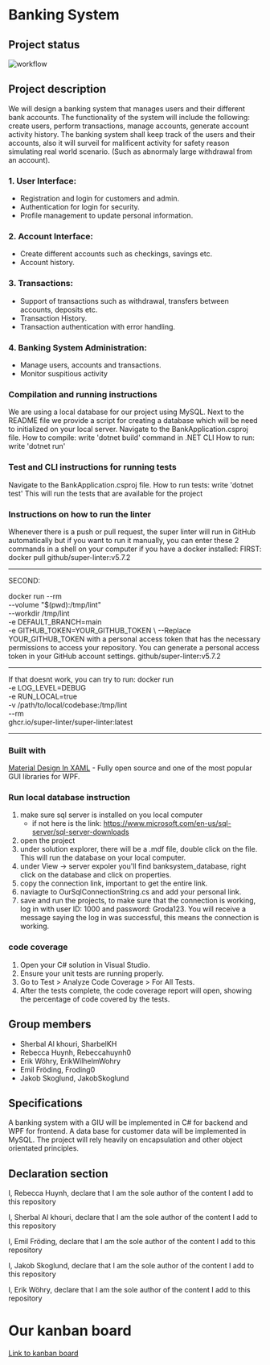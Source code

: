 
# Banking System

## Project status
![workflow](https://github.com/SharbelKH/banking-system/actions/workflows/dotnet.yml/badge.svg)

## Project description
We will design a banking system that manages users and their different bank accounts.
The functionality of the system will include the following: create users, perform transactions, manage accounts, generate account activity history.
The banking system shall keep track of the users and their accounts, also it will surveil for malificent activity for safety reason simulating real world scenario. (Such as abnormaly large withdrawal from an account).

### 1. User Interface:
- Registration and login for customers and admin.
- Authentication for login for security.
- Profile management to update personal information.
### 2. Account Interface:
- Create different accounts such as checkings, savings etc.
- Account history.
### 3. Transactions:
- Support of transactions such as withdrawal, transfers between accounts, deposits etc.
- Transaction History.
- Transaction authentication with error handling.
### 4. Banking System Administration:
- Manage users, accounts and transactions.
- Monitor suspitious activity


### Compilation and running instructions
We are using a local database for our project using MySQL.
Next to the README file we provide a script for creating a database which will be need to initialized on your local server.
Navigate to the BankApplication.csproj file. 
How to compile: write 'dotnet build' command in .NET CLI
How to run: write 'dotnet run'

### Test and CLI instructions for running tests
Navigate to the BankApplication.csproj file.
How to run tests: write 'dotnet test'
This will run the tests that are available for the project

### Instructions on how to run the linter
Whenever there is a push or pull request, the super linter will run in GitHub automatically
but if you want to run it manually, you can enter these 2 commands in a shell on your computer if you have a docker installed: 
FIRST:
docker pull github/super-linter:v5.7.2

-----------------------------------------
SECOND:

docker run --rm \
    --volume "$(pwd):/tmp/lint" \
    --workdir /tmp/lint \
    -e DEFAULT_BRANCH=main \
    -e GITHUB_TOKEN=YOUR_GITHUB_TOKEN \           --Replace YOUR_GITHUB_TOKEN with a personal access token that has the necessary permissions to access your repository. You can generate a personal access token in your GitHub account settings.
    github/super-linter:v5.7.2
    
-----------------------------------------
If that doesnt work, you can try to run: 
docker run \
  -e LOG_LEVEL=DEBUG \
  -e RUN_LOCAL=true \
  -v /path/to/local/codebase:/tmp/lint \
  --rm \
  ghcr.io/super-linter/super-linter:latest
  
-----------------------------------------
### Built with
[Material Design In XAML](http://materialdesigninxaml.net/) - Fully open source and one of the most popular GUI libraries for WPF.

### Run local database instruction
1. make sure sql server is installed on you local computer
    - if not here is the link: https://www.microsoft.com/en-us/sql-server/sql-server-downloads 
2. open the project
3. under solution explorer, there will be a .mdf file, double click on the file. This will run the database on your local computer.
4. under View -> server expoler you'll find banksystem_database, right click on the database and click on properties.
5. copy the connection link, important to get the entire link.
6. naviagte to OurSqlConnectionString.cs and add your personal link.
7. save and run the projects, to make sure that the connection is working, log in with user ID: 1000 and password: Groda123. You will receive a message saying the log in was successful, this means the connection is working.

 ### code coverage
 1. Open your C# solution in Visual Studio.
2. Ensure your unit tests are running properly.
3. Go to Test > Analyze Code Coverage > For All Tests.
4. After the tests complete, the code coverage report will open, showing the percentage of code covered by the tests.

## Group members
- Sherbal Al khouri, SharbelKH
- Rebecca Huynh, Rebeccahuynh0
- Erik Wöhry, ErikWilhelmWohry
- Emil Fröding, Froding0
- Jakob Skoglund, JakobSkoglund

## Specifications
A banking system with a GIU will be implemented in C# for backend and WPF for frontend. A data base for customer data will be implemented in MySQL. The project will rely heavily on encapsulation and other object orientated principles. 

## Declaration section
I, Rebecca Huynh, declare that I am the sole author of the content I add to this repository 

I, Sherbal Al khouri, declare that I am the sole author of the content I add to this repository 

I, Emil Fröding, declare that I am the sole author of the content I add to this repository 

I, Jakob Skoglund, declare that I am the sole author of the content I add to this repository

I, Erik Wöhry, declare that I am the sole author of the content I add to this repository 

# Our kanban board
[Link to kanban board](https://github.com/users/SharbelKH/projects/1/views/1)

